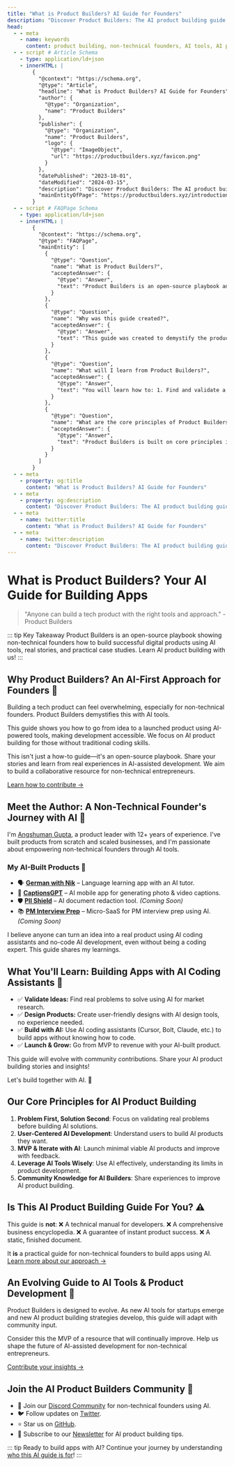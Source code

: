 ```yaml
---
title: "What is Product Builders? AI Guide for Founders"
description: "Discover Product Builders: The AI product building guide for non-technical founders. Learn to use AI tools & build apps without coding. Start here!"
head:
  - - meta
    - name: keywords
      content: product building, non-technical founders, AI tools, AI product building guide, build apps without coding, AI guide for founders, startup guide, no-code AI
  - - script # Article Schema
    - type: application/ld+json
    - innerHTML: |
        {
          "@context": "https://schema.org",
          "@type": "Article",
          "headline": "What is Product Builders? AI Guide for Founders",
          "author": {
            "@type": "Organization",
            "name": "Product Builders"
          },
          "publisher": {
            "@type": "Organization",
            "name": "Product Builders",
            "logo": {
              "@type": "ImageObject",
              "url": "https://productbuilders.xyz/favicon.png"
            }
          },
          "datePublished": "2023-10-01",
          "dateModified": "2024-03-15",
          "description": "Discover Product Builders: The AI product building guide for non-technical founders. Learn to use AI tools & build apps without coding. Start here!",
          "mainEntityOfPage": "https://productbuilders.xyz/introduction/what-is-this-book.html"
        }
  - - script # FAQPage Schema
    - type: application/ld+json
    - innerHTML: |
        {
          "@context": "https://schema.org",
          "@type": "FAQPage",
          "mainEntity": [
            {
              "@type": "Question",
              "name": "What is Product Builders?",
              "acceptedAnswer": {
                "@type": "Answer",
                "text": "Product Builders is an open-source playbook and community designed to show non-technical founders, product managers, and entrepreneurs how to build successful digital products using AI tools like ChatGPT, Cursor, Bolt, and Lovable, often without needing traditional coding knowledge. It focuses on real stories and practical case studies."
              }
            },
            {
              "@type": "Question",
              "name": "Why was this guide created?",
              "acceptedAnswer": {
                "@type": "Answer",
                "text": "This guide was created to demystify the product building process for non-technical founders in a rapidly evolving technological world. It aims to show that anyone can build a tech product with the right AI tools and approach, making development accessible to everyone. It also serves as a collaborative, evolving resource."
              }
            },
            {
              "@type": "Question",
              "name": "What will I learn from Product Builders?",
              "acceptedAnswer": {
                "@type": "Answer",
                "text": "You will learn how to: 1. Find and validate a product idea that solves real problems. 2. Design your product even without a design background, using AI design tools. 3. Use AI-powered coding assistants (like ChatGPT, Copilot, Bolt, Cursor, Claude) to build apps, even if you don't know how to code. 4. Launch, grow, and scale your product from MVP to revenue generation."
              }
            },
            {
              "@type": "Question",
              "name": "What are the core principles of Product Builders?",
              "acceptedAnswer": {
                "@type": "Answer",
                "text": "Product Builders is built on core principles including: 1. Problem First, Solution Second. 2. User-Centered AI Development. 3. MVP & Iterate with AI. 4. Leverage AI Tools Wisely. 5. Community Knowledge for AI Builders."
              }
            }
          ]
        }
  - - meta
    - property: og:title
      content: "What is Product Builders? AI Guide for Founders"
  - - meta
    - property: og:description
      content: "Discover Product Builders: The AI product building guide for non-technical founders. Learn to use AI tools & build apps without coding. Start here!"
  - - meta
    - name: twitter:title
      content: "What is Product Builders? AI Guide for Founders"
  - - meta
    - name: twitter:description
      content: "Discover Product Builders: The AI product building guide for non-technical founders. Learn to use AI tools & build apps without coding. Start here!"
---
```


# What is Product Builders? Your AI Guide for Building Apps

> "Anyone can build a tech product with the right tools and approach." - Product Builders

::: tip Key Takeaway
Product Builders is an open-source playbook showing non-technical founders how to build successful digital products using AI tools, real stories, and practical case studies. Learn AI product building with us!
:::

## Why Product Builders? An AI-First Approach for Founders 🤔

<div class="content-box">

Building a tech product can feel overwhelming, especially for non-technical founders. Product Builders demystifies this with AI tools.

This guide shows you how to go from idea to a launched product using AI-powered tools, making development accessible. We focus on AI product building for those without traditional coding skills.

This isn't just a how-to guide—it's an open-source playbook. Share your stories and learn from real experiences in AI-assisted development. We aim to build a collaborative resource for non-technical entrepreneurs.

[Learn how to contribute →](/contribute)

</div>

## Meet the Author: A Non-Technical Founder's Journey with AI 👋

<div class="author-box">

I'm [Angshuman Gupta](https://angshumangupta.com/), a product leader with 12+ years of experience. I've built products from scratch and scaled businesses, and I'm passionate about empowering non-technical founders through AI tools.

### My AI-Built Products 🚀

- 🗣 **[German with Nik](https://germanwithnik.com/)** – Language learning app with an AI tutor.
- 📸 **[CaptionsGPT](https://captionsgpt.site/)** – AI mobile app for generating photo & video captions.
- 🛡️ **[PII Shield](https://jazzy-panda-7fa2c1.netlify.app/)** – AI document redaction tool. *(Coming Soon)*
- 📚 **[PM Interview Prep](https://product-quest-ai.lovable.app/)** – Micro-SaaS for PM interview prep using AI. *(Coming Soon)*

I believe anyone can turn an idea into a real product using AI coding assistants and no-code AI development, even without being a coding expert. This guide shares my learnings.

</div>

## What You'll Learn: Building Apps with AI Coding Assistants 🎯

<div class="learning-objectives">

- ✅ **Validate Ideas:** Find real problems to solve using AI for market research.
- ✅ **Design Products:** Create user-friendly designs with AI design tools, no experience needed.
- ✅ **Build with AI:** Use AI coding assistants (Cursor, Bolt, Claude, etc.) to build apps without knowing how to code.
- ✅ **Launch & Grow:** Go from MVP to revenue with your AI-built product.

This guide will evolve with community contributions. Share your AI product building stories and insights!

Let's build together with AI. 🚀

</div>

<!-- Section on "What is Product Builders? 🌍" and "### The Philosophy of This Book" has been removed as its content is merged or covered by the new H1 and introductory sections. The philosophy points can be integrated into a new "Our Core Principles for AI Product Building" section if desired, or woven into other relevant sections. -->

## Our Core Principles for AI Product Building

<div class="principles-grid">

1. **Problem First, Solution Second**: Focus on validating real problems before building AI solutions.
2. **User-Centered AI Development**: Understand users to build AI products they want.
3. **MVP & Iterate with AI**: Launch minimal viable AI products and improve with feedback.
4. **Leverage AI Tools Wisely**: Use AI effectively, understanding its limits in product development.
5. **Community Knowledge for AI Builders**: Share experiences to improve AI product building.

</div>

## Is This AI Product Building Guide For You? ⚠️

<div class="example-box">

This guide is **not**:
❌ A technical manual for developers.
❌ A comprehensive business encyclopedia.
❌ A guarantee of instant product success.
❌ A static, finished document.

It **is** a practical guide for non-technical founders to build apps using AI.
[Learn more about our approach →](/introduction/who-is-it-for)

</div>

## An Evolving Guide to AI Tools & Product Development 📖

<div class="content-box">

Product Builders is designed to evolve. As new AI tools for startups emerge and new AI product building strategies develop, this guide will adapt with community input.

Consider this the MVP of a resource that will continually improve. Help us shape the future of AI-assisted development for non-technical entrepreneurs.

<!--[See our latest updates →](/changelog)-->
[Contribute your insights →](/contribute)

</div>

## Join the AI Product Builders Community 🤝

<div class="community-box">

- 💬 Join our [Discord Community](https://discord.gg/productbuilders) for non-technical founders using AI.
- 🐦 Follow updates on [Twitter](https://x.com/Angshuman_Gupta).
- ⭐ Star us on [GitHub](https://github.com/angshu-min-js/productbuilders).
- 📧 Subscribe to our [Newsletter](https://productbuilderscommunity.substack.com/) for AI product building tips.

</div>

::: tip Ready to build apps with AI?
Continue your journey by understanding [who this AI guide is for](/introduction/who-is-it-for)!
:::
